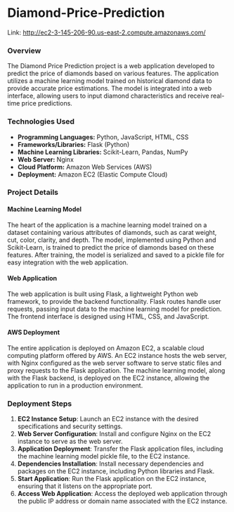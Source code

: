 # Diamond-Price-Prediction
Link: http://ec2-3-145-206-90.us-east-2.compute.amazonaws.com/

### Overview
The Diamond Price Prediction project is a web application developed to predict the price of diamonds based on various features. The application utilizes a machine learning model trained on historical diamond data to provide accurate price estimations. The model is integrated into a web interface, allowing users to input diamond characteristics and receive real-time price predictions.

### Technologies Used
- **Programming Languages:** Python, JavaScript, HTML, CSS
- **Frameworks/Libraries:** Flask (Python)
- **Machine Learning Libraries:** Scikit-Learn, Pandas, NumPy
- **Web Server:** Nginx
- **Cloud Platform:** Amazon Web Services (AWS)
- **Deployment:** Amazon EC2 (Elastic Compute Cloud)

### Project Details
#### Machine Learning Model
The heart of the application is a machine learning model trained on a dataset containing various attributes of diamonds, such as carat weight, cut, color, clarity, and depth. The model, implemented using Python and Scikit-Learn, is trained to predict the price of diamonds based on these features. After training, the model is serialized and saved to a pickle file for easy integration with the web application.

#### Web Application
The web application is built using Flask, a lightweight Python web framework, to provide the backend functionality. Flask routes handle user requests, passing input data to the machine learning model for prediction. The frontend interface is designed using HTML, CSS, and JavaScript.

#### AWS Deployment
The entire application is deployed on Amazon EC2, a scalable cloud computing platform offered by AWS. An EC2 instance hosts the web server, with Nginx configured as the web server software to serve static files and proxy requests to the Flask application. The machine learning model, along with the Flask backend, is deployed on the EC2 instance, allowing the application to run in a production environment.

### Deployment Steps
1. **EC2 Instance Setup**: Launch an EC2 instance with the desired specifications and security settings.
2. **Web Server Configuration**: Install and configure Nginx on the EC2 instance to serve as the web server.
3. **Application Deployment**: Transfer the Flask application files, including the machine learning model pickle file, to the EC2 instance.
4. **Dependencies Installation**: Install necessary dependencies and packages on the EC2 instance, including Python libraries and Flask.
5. **Start Application**: Run the Flask application on the EC2 instance, ensuring that it listens on the appropriate port.
6. **Access Web Application**: Access the deployed web application through the public IP address or domain name associated with the EC2 instance.

